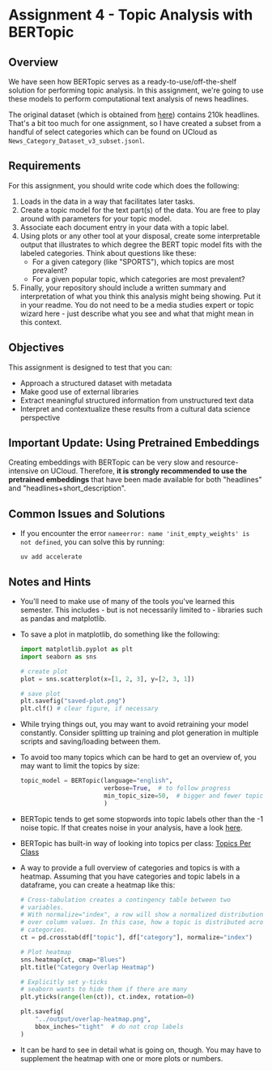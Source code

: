 # Assignment 4 - Topic Analysis with BERTopic

## Overview

We have seen how BERTopic serves as a ready-to-use/off-the-shelf solution for performing topic analysis. In this assignment, we're going to use these models to perform computational text analysis of news headlines.

The original dataset (which is obtained from [here](https://www.kaggle.com/rmisra/news-category-dataset)) contains 210k headlines. That's a bit too much for one assignment, so I have created a subset from a handful of select categories which can be found on UCloud as `News_Category_Dataset_v3_subset.jsonl`.

## Requirements

For this assignment, you should write code which does the following:

1. Loads in the data in a way that facilitates later tasks.
2. Create a topic model for the text part(s) of the data. You are free to play around with parameters for your topic model.
3. Associate each document entry in your data with a topic label. 
4. Using plots or any other tool at your disposal, create some interpretable output that illustrates to which degree the BERT topic model fits with the labeled categories. Think about questions like these:
   - For a given category (like "SPORTS"), which topics are most prevalent?
   - For a given popular topic, which categories are most prevalent?
5. Finally, your repository should include a written summary and interpretation of what you think this analysis might being showing. Put it in your readme. You do not need to be a media studies expert or topic wizard here - just describe what you see and what that might mean in this context.

## Objectives

This assignment is designed to test that you can:

- Approach a structured dataset with metadata
- Make good use of external libraries
- Extract meaningful structured information from unstructured text data
- Interpret and contextualize these results from a cultural data science perspective

## Important Update: Using Pretrained Embeddings

Creating embeddings with BERTopic can be very slow and resource-intensive on UCloud. Therefore, **it is strongly recommended to use the pretrained embeddings** that have been made available for both "headlines" and "headlines+short_description".

## Common Issues and Solutions

- If you encounter the error `nameerror: name 'init_empty_weights' is not defined`, you can solve this by running:
  ```
  uv add accelerate
  ```

## Notes and Hints

- You'll need to make use of many of the tools you've learned this semester. This includes - but is not necessarily limited to - libraries such as pandas and matplotlib.

- To save a plot in matplotlib, do something like the following:
  ```python
  import matplotlib.pyplot as plt
  import seaborn as sns

  # create plot
  plot = sns.scatterplot(x=[1, 2, 3], y=[2, 3, 1])

  # save plot
  plt.savefig("saved-plot.png")
  plt.clf() # clear figure, if necessary
  ```

- While trying things out, you may want to avoid retraining your model constantly. Consider splitting up training and plot generation in multiple scripts and saving/loading between them.

- To avoid too many topics which can be hard to get an overview of, you may want to limit the topics by size:
  ```python
  topic_model = BERTopic(language="english",
                         verbose=True,  # to follow progress
                         min_topic_size=50,  # bigger and fewer topics
                         )
  ```

- BERTopic tends to get some stopwords into topic labels other than the -1 noise topic. If that creates noise in your analysis, have a look [here](https://maartengr.github.io/BERTopic/faq.html#how-do-i-remove-stop-words).

- BERTopic has built-in way of looking into topics per class: [Topics Per Class](https://maartengr.github.io/BERTopic/getting_started/topicsperclass/topicsperclass.html)

- A way to provide a full overview of categories and topics is with a heatmap. Assuming that you have categories and topic labels in a dataframe, you can create a heatmap like this:
  ```python
  # Cross-tabulation creates a contingency table between two
  # variables.
  # With normalize="index", a row will show a normalized distribution
  # over column values. In this case, how a topic is distributed across
  # categories.
  ct = pd.crosstab(df["topic"], df["category"], normalize="index")

  # Plot heatmap
  sns.heatmap(ct, cmap="Blues")
  plt.title("Category Overlap Heatmap")

  # Explicitly set y-ticks
  # seaborn wants to hide them if there are many
  plt.yticks(range(len(ct)), ct.index, rotation=0)  

  plt.savefig(
      "../output/overlap-heatmap.png",
      bbox_inches="tight"  # do not crop labels
  )
  ```

- It can be hard to see in detail what is going on, though. You may have to supplement the heatmap with one or more plots or numbers.